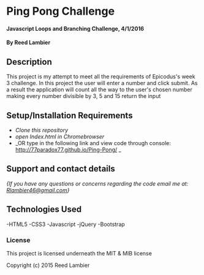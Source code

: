 # Ping Pong Challenge

#### Javascript Loops and Branching Challenge, 4/1/2016

#### By Reed Lambier

## Description

This project is my attempt to meet all the requirements of Epicodus's week 3 challenge. In this project the user will enter a number and click submit. As a result the application will count all the way to the user's chosen number making every number divisible by 3, 5 and 15 return the input

## Setup/Installation Requirements

* _Clone this repository_
* _open Index.html in Chromebrowser_
* _OR type in the following link and view code through console:
http://77paradox77.github.io/Ping-Pong/ _



## Support and contact details

_{If you have any questions or concerns regarding the code email me at: Rlambier46@gmail.com}_

## Technologies Used

-HTML5
  -CSS3
  -Javascript
  -jQuery
  -Bootstrap

### License

This project is licensed underneath the MIT & MIB license

Copyright (c) 2015 Reed Lambier
